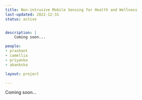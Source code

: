```yaml
---
title: Non-intrusive Mobile Sensing for Health and Wellness
last-updated: 2022-12-31
status: active


description: |
    Coming soon...

people:
- prashant
- camellia
- priyanka
- akanksha

layout: project

---
```


Coming soon...